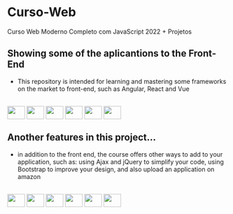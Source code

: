# Curso-Web
Curso Web Moderno Completo com JavaScript 2022 + Projetos

## Showing some of the aplicantions to the Front-End
- This repository is intended for learning and mastering some frameworks on the market to front-end, such as Angular, React and Vue

<div style="display: inline_block"><br>
  <img align="center" height="30" width="40" src="https://cdn.jsdelivr.net/gh/devicons/devicon/icons/html5/html5-original.svg" /> 
  <img align="center" height="30" width="40" src="https://cdn.jsdelivr.net/gh/devicons/devicon/icons/css3/css3-original.svg" /> 
  <img align="center" height="30" width="40" src="https://cdn.jsdelivr.net/gh/devicons/devicon/icons/javascript/javascript-original.svg" /> 
  <img align="center" height="30" width="40" src="https://cdn.jsdelivr.net/gh/devicons/devicon/icons/angularjs/angularjs-original.svg" /> 
  <img align="center" height="30" width="40" src="https://cdn.jsdelivr.net/gh/devicons/devicon/icons/react/react-original.svg" /> 
  <img align="center" height="30" width="40" src="https://cdn.jsdelivr.net/gh/devicons/devicon/icons/vuejs/vuejs-original.svg" />
</div>

## Another features in this project...
- in addition to the front end, the course offers other ways to add to your application, such as: using Ajax and jQuery to simplify your code, using Bootstrap to improve your design, and also upload an application on amazon

<div style="display: inline_block"><br>
  <img align="center" height="30" width="40" src="https://cdn.jsdelivr.net/gh/devicons/devicon/icons/nodejs/nodejs-original.svg" /> 
  <img align="center" height="30" width="40" src="https://cdn.jsdelivr.net/gh/devicons/devicon/icons/gulp/gulp-plain.svg" /> 
  <img align="center" height="30" width="40" src="https://cdn.jsdelivr.net/gh/devicons/devicon/icons/webpack/webpack-original.svg" /> 
  <img align="center" height="30" width="40" src="https://cdn.jsdelivr.net/gh/devicons/devicon/icons/jquery/jquery-original.svg" /> 
  <img align="center" height="30" width="40" src="https://cdn.jsdelivr.net/gh/devicons/devicon/icons/bootstrap/bootstrap-original.svg" /> 
  <img align="center" height="30" width="40" src="https://cdn.jsdelivr.net/gh/devicons/devicon/icons/express/express-original.svg" />
</div>
